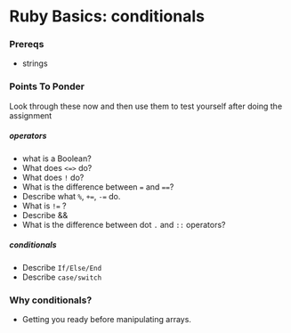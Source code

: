 # Ruby Basics: conditionals

### Prereqs
- strings


### Points To Ponder

Look through these now and then use them to test yourself after doing the assignment


##### operators

* what is a Boolean?
* What does `<=>` do?
* What does `!` do?
* What is the difference between `=` and `==`?
* Describe what `%`, `+=`, `-=` do.
* What is `!=` ?
* Describe &&
* What is the difference between dot `.` and `::` operators?

##### conditionals

* Describe `If/Else/End`
* Describe `case/switch`


### Why conditionals?
- Getting you ready before manipulating arrays.

